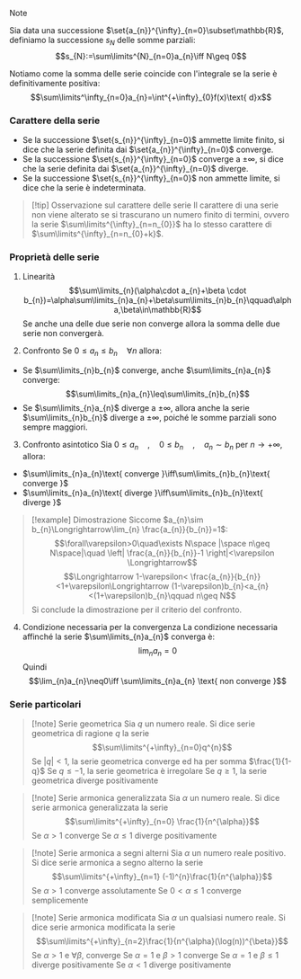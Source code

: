 >[!note]
>Sia data una successione $\set{a_{n}}^{\infty}_{n=0}\subset\mathbb{R}$, definiamo la successione $s_{N}$ delle somme parziali: $$s_{N}:=\sum\limits^{N}_{n=0}a_{n}\iff N\geq 0$$

Notiamo come la somma delle serie coincide con l'integrale se la serie è definitivamente positiva:
$$\sum\limits^\infty_{n=0}a_{n}=\int^{+\infty}_{0}f(x)\text{ d}x$$

### Carattere della serie
- Se la successione $\set{s_{n}}^{\infty}_{n=0}$ ammette limite finito, si dice che la serie definita dai $\set{a_{n}}^{\infty}_{n=0}$ converge.
- Se la successione $\set{s_{n}}^{\infty}_{n=0}$ converge a $\pm\infty$, si dice che la serie definita dai $\set{a_{n}}^{\infty}_{n=0}$ diverge.
- Se la successione $\set{s_{n}}^{\infty}_{n=0}$ non ammette limite, si dice che la serie è indeterminata.

>[!tip] Osservazione sul carattere delle serie
>Il carattere di una serie non viene alterato se si trascurano un numero finito di termini, ovvero la serie $\sum\limits^{\infty}_{n=n_{0}}$ ha lo stesso carattere di $\sum\limits^{\infty}_{n=n_{0}+k}$.

### Proprietà delle serie

1. Linearità $$\sum\limits_{n}(\alpha\cdot a_{n}+\beta \cdot b_{n})=\alpha\sum\limits_{n}a_{n}+\beta\sum\limits_{n}b_{n}\qquad\alpha,\beta\in\mathbb{R}$$
Se anche una delle due serie non converge allora la somma delle due serie non convergerà.

2. Confronto
Se $0\leq a_{n}\leq b_{n}\quad\forall n$ allora:
- Se $\sum\limits_{n}b_{n}$ converge, anche $\sum\limits_{n}a_{n}$ converge: $$\sum\limits_{n}a_{n}\leq\sum\limits_{n}b_{n}$$
- Se $\sum\limits_{n}a_{n}$ diverge a $\pm\infty$, allora anche la serie $\sum\limits_{n}b_{n}$ diverge a $\pm\infty$, poiché le somme parziali sono sempre maggiori.

3. Confronto asintotico
Sia $0\leq a_{n}\quad,\quad0\leq b_{n}\quad,\quad a_{n}\sim b_{n}\text{ per }n\to+\infty$, allora:
- $\sum\limits_{n}a_{n}\text{ converge }\iff\sum\limits_{n}b_{n}\text{ converge }$
- $\sum\limits_{n}a_{n}\text{ diverge }\iff\sum\limits_{n}b_{n}\text{ diverge }$

>[!example] Dimostrazione
>Siccome $a_{n}\sim b_{n}\Longrightarrow\lim_{n} \frac{a_{n}}{b_{n}}=1$:
>$$\forall\varepsilon>0\quad\exists N\space |\space n\geq N\space|\quad \left| \frac{a_{n}}{b_{n}}-1  \right|<\varepsilon \Longrightarrow$$
>$$\Longrightarrow 1-\varepsilon< \frac{a_{n}}{b_{n}}<1+\varepsilon\Longrightarrow (1-\varepsilon)b_{n}<a_{n}<(1+\varepsilon)b_{n}\qquad n\geq N$$
>Si conclude la dimostrazione per il criterio del confronto.

4. Condizione necessaria per la convergenza
La condizione necessaria affinché la serie $\sum\limits_{n}a_{n}$ converga è: $$\lim_{n}a_{n}=0$$
Quindi $$\lim_{n}a_{n}\neq0\iff \sum\limits_{n}a_{n} \text{ non converge }$$
### Serie particolari

>[!note] Serie geometrica
>Sia $q$ un numero reale. Si dice serie geometrica di ragione $q$ la serie $$\sum\limits^{+\infty}_{n=0}q^{n}$$
>Se $|q|<1$, la serie geometrica converge ed ha per somma $\frac{1}{1-q}$
>Se $q\leq-1$, la serie geometrica è irregolare
>Se $q\geq1$, la serie geometrica diverge positivamente

>[!note] Serie armonica generalizzata
>Sia $\alpha$ un numero reale. Si dice serie armonica generalizzata la serie $$\sum\limits^{+\infty}_{n=0} \frac{1}{n^{\alpha}}$$
>Se $\alpha>1$ converge
>Se $\alpha\leq 1$ diverge positivamente

>[!note] Serie armonica a segni alterni
>Sia $\alpha$ un numero reale positivo. Si dice serie armonica a segno alterno la serie $$\sum\limits^{+\infty}_{n=1} (-1)^{n}\frac{1}{n^{\alpha}}$$
>Se $\alpha>1$ converge assolutamente
>Se $0<\alpha\leq1$ converge semplicemente

>[!note] Serie armonica modificata
>Sia $\alpha$ un qualsiasi numero reale. Si dice serie armonica modificata la serie $$\sum\limits^{+\infty}_{n=2}\frac{1}{n^{\alpha}(\log(n))^{\beta}}$$
>Se $\alpha>1$ e $\forall\beta$, converge
>Se $\alpha=1$ e $\beta>1$ converge
>Se $\alpha=1$ e $\beta\leq1$ diverge positivamente
>Se $\alpha<1$ diverge positivamente